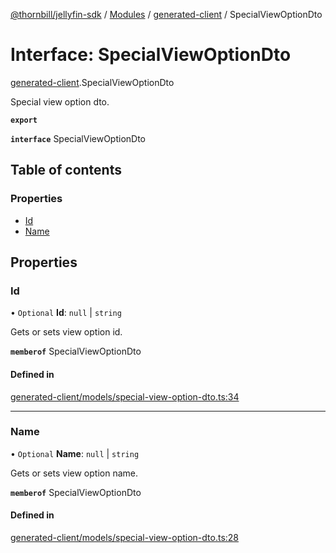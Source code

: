 [@thornbill/jellyfin-sdk](../README.md) / [Modules](../modules.md) / [generated-client](../modules/generated_client.md) / SpecialViewOptionDto

# Interface: SpecialViewOptionDto

[generated-client](../modules/generated_client.md).SpecialViewOptionDto

Special view option dto.

**`export`**

**`interface`** SpecialViewOptionDto

## Table of contents

### Properties

- [Id](generated_client.SpecialViewOptionDto.md#id)
- [Name](generated_client.SpecialViewOptionDto.md#name)

## Properties

### Id

• `Optional` **Id**: ``null`` \| `string`

Gets or sets view option id.

**`memberof`** SpecialViewOptionDto

#### Defined in

[generated-client/models/special-view-option-dto.ts:34](https://github.com/thornbill/jellyfin-sdk-typescript/blob/21a118e/src/generated-client/models/special-view-option-dto.ts#L34)

___

### Name

• `Optional` **Name**: ``null`` \| `string`

Gets or sets view option name.

**`memberof`** SpecialViewOptionDto

#### Defined in

[generated-client/models/special-view-option-dto.ts:28](https://github.com/thornbill/jellyfin-sdk-typescript/blob/21a118e/src/generated-client/models/special-view-option-dto.ts#L28)
